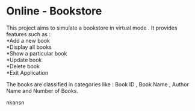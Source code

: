 # Online - Bookstore
This project aims to simulate a bookstore in virtual mode . It provides features such as :</br>
*Add a new book </br>
*Display all books</br>
*Show a particular book</br>
*Update book</br>
*Delete book</br>
*Exit Application</br>

The books are classified in categories like : Book ID , Book Name , Author Name and Number of Books. 

nkansn
